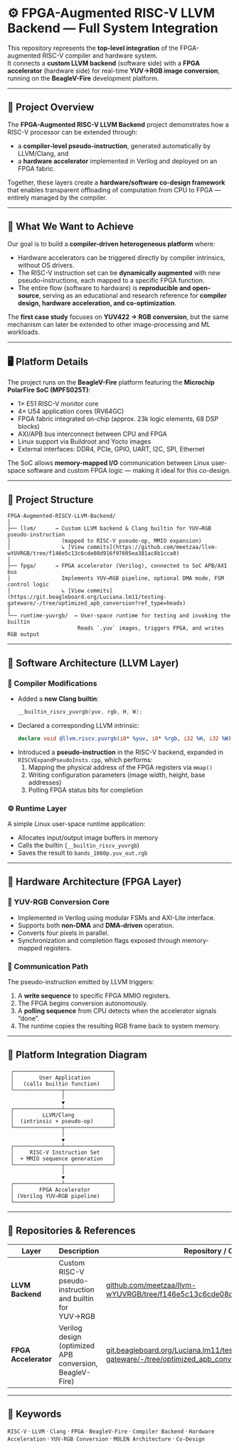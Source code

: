 # ⚙️ FPGA-Augmented RISC-V LLVM Backend — Full System Integration

This repository represents the **top-level integration** of the FPGA-augmented RISC-V compiler and hardware system.  
It connects a **custom LLVM backend** (software side) with a **FPGA accelerator** (hardware side) for real-time **YUV→RGB image conversion**, running on the **BeagleV-Fire** development platform.

---

## 🧭 Project Overview

The **FPGA-Augmented RISC-V LLVM Backend** project demonstrates how a RISC-V processor can be extended through:
- a **compiler-level pseudo-instruction**, generated automatically by LLVM/Clang, and  
- a **hardware accelerator** implemented in Verilog and deployed on an FPGA fabric.

Together, these layers create a **hardware/software co-design framework** that enables transparent offloading of computation from CPU to FPGA — entirely managed by the compiler.

---

## 🧠 What We Want to Achieve

Our goal is to build a **compiler-driven heterogeneous platform** where:
- Hardware accelerators can be triggered directly by compiler intrinsics, without OS drivers.
- The RISC-V instruction set can be **dynamically augmented** with new pseudo-instructions, each mapped to a specific FPGA function.
- The entire flow (software to hardware) is **reproducible and open-source**, serving as an educational and research reference for **compiler design, hardware acceleration, and co-optimization**.

The **first case study** focuses on **YUV422 → RGB conversion**, but the same mechanism can later be extended to other image-processing and ML workloads.

---

## 🖥️ Platform Details

The project runs on the **BeagleV-Fire** platform featuring the **Microchip PolarFire SoC (MPFS025T)**:
- 1× E51 RISC-V monitor core  
- 4× U54 application cores (RV64GC)  
- FPGA fabric integrated on-chip (approx. 23k logic elements, 68 DSP blocks)  
- AXI/APB bus interconnect between CPU and FPGA  
- Linux support via Buildroot and Yocto images  
- External interfaces: DDR4, PCIe, GPIO, UART, I2C, SPI, Ethernet  

The SoC allows **memory-mapped I/O** communication between Linux user-space software and custom FPGA logic — making it ideal for this co-design.

---

## 🔩 Project Structure

```
FPGA-Augmented-RISCV-LLVM-Backend/
│
├── llvm/      → Custom LLVM backend & Clang builtin for YUV→RGB pseudo-instruction  
│                (mapped to RISC-V pseudo-op, MMIO expansion)  
│                ↳ [View commits](https://github.com/meetzaa/llvm-wYUVRGB/tree/f146e5c13c6cde08d916f97605ea381ac8b1cca0)
│
├── fpga/      → FPGA accelerator (Verilog), connected to SoC APB/AXI bus  
│                Implements YUV→RGB pipeline, optional DMA mode, FSM control logic  
│                ↳ [View commits](https://git.beagleboard.org/Luciana.lm11/testing-gateware/-/tree/optimized_apb_conversion?ref_type=heads)
│
└── runtime-yuvrgb/  → User-space runtime for testing and invoking the builtin  
                      Reads `.yuv` images, triggers FPGA, and writes RGB output  
```

---

## 🧩 Software Architecture (LLVM Layer)

### 🧱 Compiler Modifications
- Added a **new Clang builtin**:  
  ```c
  __builtin_riscv_yuvrgb(yuv, rgb, H, W);
  ```
- Declared a corresponding LLVM intrinsic:
  ```llvm
  declare void @llvm.riscv.yuvrgb(i8* %yuv, i8* %rgb, i32 %H, i32 %W)
  ```
- Introduced a **pseudo-instruction** in the RISC-V backend, expanded in  
  `RISCVExpandPseudoInsts.cpp`, which performs:
  1. Mapping the physical address of the FPGA registers via `mmap()`
  2. Writing configuration parameters (image width, height, base addresses)
  3. Polling FPGA status bits for completion

### ⚙️ Runtime Layer
A simple Linux user-space runtime application:
- Allocates input/output image buffers in memory  
- Calls the builtin (`__builtin_riscv_yuvrgb`)  
- Saves the result to `bands_1080p.yuv_out.rgb`

---

## 🔌 Hardware Architecture (FPGA Layer)

### 🧠 YUV-RGB Conversion Core
- Implemented in Verilog using modular FSMs and AXI-Lite interface.  
- Supports both **non-DMA** and **DMA-driven** operation.  
- Converts four pixels in parallel.  
- Synchronization and completion flags exposed through memory-mapped registers.

### 📡 Communication Path
The pseudo-instruction emitted by LLVM triggers:
1. A **write sequence** to specific FPGA MMIO registers.  
2. The FPGA begins conversion autonomously.  
3. A **polling sequence** from CPU detects when the accelerator signals “done”.  
4. The runtime copies the resulting RGB frame back to system memory.

---

## 🧱 Platform Integration Diagram

```
 ┌───────────────────────────────┐
 │        User Application       │
 │   (calls builtin function)    │
 └───────────────┬───────────────┘
                 │
                 ▼
 ┌───────────────┴───────────────┐
 │         LLVM/Clang            │
 │  (intrinsic + pseudo-op)      │
 └───────────────┬───────────────┘
                 │
                 ▼
 ┌───────────────┴───────────────┐
 │     RISC-V Instruction Set    │
 │  + MMIO sequence generation   │
 └───────────────┬───────────────┘
                 │
                 ▼
 ┌───────────────┴───────────────┐
 │        FPGA Accelerator       │
 │ (Verilog YUV→RGB pipeline)    │
 └───────────────────────────────┘
```

---

## 🧩 Repositories & References

| Layer | Description | Repository / Commit |
|--------|--------------|---------------------|
| **LLVM Backend** | Custom RISC-V pseudo-instruction and builtin for YUV→RGB | [github.com/meetzaa/llvm-wYUVRGB/tree/f146e5c13c6cde08d916f97605ea381ac8b1cca0](https://github.com/meetzaa/llvm-wYUVRGB/tree/f146e5c13c6cde08d916f97605ea381ac8b1cca0) |
| **FPGA Accelerator** | Verilog design (optimized APB conversion, BeagleV-Fire) | [git.beagleboard.org/Luciana.lm11/testing-gateware/-/tree/optimized_apb_conversion](https://git.beagleboard.org/Luciana.lm11/testing-gateware/-/tree/optimized_apb_conversion?ref_type=heads) |

---

## 🧠 Keywords
`RISC-V` · `LLVM` · `Clang` · `FPGA` · `BeagleV-Fire` · `Compiler Backend` · `Hardware Acceleration` · `YUV-RGB Conversion` · `MOLEN Architecture` · `Co-Design`


